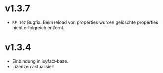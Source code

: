 # v1.3.7

- `RF-107` Bugfix. Beim reload von properties wurden gelöschte properties nicht erfolgreich entfernt.

# v1.3.4 
- Einbindung in isyfact-base.
- Lizenzen aktualisiert.
